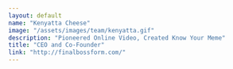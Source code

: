 ```yaml
---
layout: default
name: "Kenyatta Cheese"
image: "/assets/images/team/kenyatta.gif"
description: "Pioneered Online Video, Created Know Your Meme"
title: "CEO and Co-Founder"
link: "http://finalbossform.com/"
---
```

